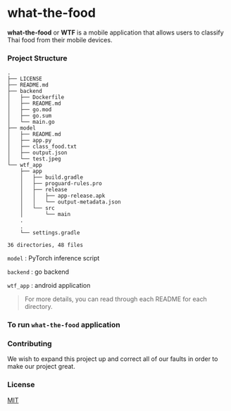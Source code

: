 # what-the-food

**what-the-food** or **WTF** is a mobile application that allows users to classify Thai food from their mobile devices.

### Project Structure

```
.
├── LICENSE
├── README.md
├── backend
│   ├── Dockerfile
│   ├── README.md
│   ├── go.mod
│   ├── go.sum
│   └── main.go
├── model
│   ├── README.md
│   ├── app.py
│   ├── class_food.txt
│   ├── output.json
│   └── test.jpeg
└── wtf_app
    ├── app
    │   ├── build.gradle
    │   ├── proguard-rules.pro
    │   ├── release
    │   │   ├── app-release.apk
    │   │   └── output-metadata.json
    │   └── src
    │       └── main
    .
    .
    └── settings.gradle

36 directories, 48 files
```

`model` : PyTorch inference script

`backend` : go backend

`wtf_app` : android application

> For more details, you can read through each README for each directory.

### To run `what-the-food` application


### Contributing

We wish to expand this project up and correct all of our faults in order to make our project great.

### License
[MIT](https://choosealicense.com/licenses/mit/)
